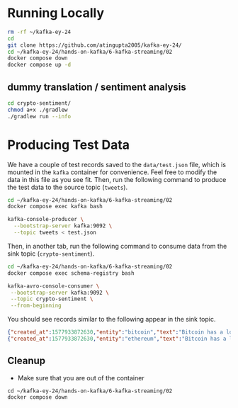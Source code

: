 # Running Locally
```sh
rm -rf ~/kafka-ey-24
cd
git clone https://github.com/atingupta2005/kafka-ey-24/
cd ~/kafka-ey-24/hands-on-kafka/6-kafka-streaming/02
docker compose down
docker compose up -d
```

## dummy translation / sentiment analysis
```sh
cd crypto-sentiment/
chmod a+x ./gradlew
./gradlew run --info
```

# Producing Test Data
We have a couple of test records saved to the `data/test.json` file, which is mounted in the `kafka` container for convenience. Feel free to modify the data in this file as you see fit. Then, run the following command to produce the test data to the source topic (`tweets`).

```sh
cd ~/kafka-ey-24/hands-on-kafka/6-kafka-streaming/02
docker compose exec kafka bash
```

```sh
kafka-console-producer \
  --bootstrap-server kafka:9092 \
  --topic tweets < test.json
```

Then, in another tab, run the following command to consume data from the sink topic (`crypto-sentiment`).
```sh
cd ~/kafka-ey-24/hands-on-kafka/6-kafka-streaming/02
docker compose exec schema-registry bash

kafka-avro-console-consumer \
 --bootstrap-server kafka:9092 \
 --topic crypto-sentiment \
 --from-beginning
 ```
 
 You should see records similar to the following appear in the sink topic.
 ```json
 {"created_at":1577933872630,"entity":"bitcoin","text":"Bitcoin has a lot of promise. I'm not too sure about #ethereum","sentiment_score":0.3444212495322003,"sentiment_magnitude":0.9464683988787772,"salience":0.9316858469669134}
{"created_at":1577933872630,"entity":"ethereum","text":"Bitcoin has a lot of promise. I'm not too sure about #ethereum","sentiment_score":0.1301464314096875,"sentiment_magnitude":0.8274198304784903,"salience":0.9112319163372604}
```

## Cleanup
- Make sure that you are out of the container
```
cd ~/kafka-ey-24/hands-on-kafka/6-kafka-streaming/02
docker compose down
```
